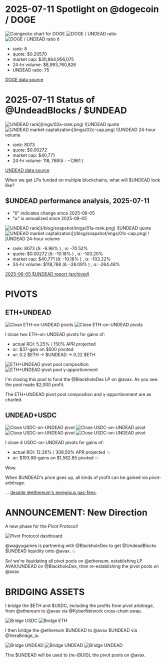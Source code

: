 # 2025-07-11 Spotlight on @dogecoin / DOGE 

![Coingecko chart for DOGE](imgs/01a-doge.png) 
![DOGE / UNDEAD ratio](imgs/01b-ratio.png) 
![DOGE / UNDEAD ratio δ](imgs/01c-delta.png) 


* rank: 8 
* quote: $0.20570 
* market cap: $30,864,956,075 
* 24-hr volume: $8,993,760,826 
* UNDEAD ratio: 75 

[DOGE data source](https://www.coingecko.com/en/coins/dogecoin) 

# 2025-07-11 Status of @UndeadBlocks / $UNDEAD 

![$UNDEAD rank](imgs/02a-rank.png) 
![$UNDEAD quote](imgs/02b-quote.png) 
![$UNDEAD market captalization](imgs/02c-cap.png) 
![$UNDEAD 24-hour volume](imgs/02d-vol.png) 

* rank: 8073 
* quote: $0.00272 
* market cap: $40,771 
* 24-hr volume: $118,768 (δ: -$7,861 ) 


[UNDEAD data source](https://www.coingecko.com/en/coins/undead-blocks) 



When we get LPs funded on multiple blockchains, what will $UNDEAD look like? 

## $UNDEAD performance analysis, 2025-07-11 

* "δ" indicates change since 2025-06-05 
* "α" is annualized since 2025-06-05 

![$UNDEAD rank](/blog/snapshot/imgs/01a-rank.png) 
![$UNDEAD quote](/blog/snapshot/imgs/01b-quote.png) 
![$UNDEAD market captalization](/blog/snapshot/imgs/01c-cap.png) 
![$UNDEAD 24-hour volume](/blog/snapshot/imgs/01d-vol.png) 

* rank: 8073 (δ: -6.96% ) , α: -70.52% 
* quote: $0.00272 (δ: -10.18% ) , α: -103.20% 
* market cap: $40,771 (δ: -10.18% ) , α: -103.22% 
* 24-hr volume: $118,768 (δ: -26.09% ) , α: -264.48% 

[2025-06-05 $UNDEAD report (archived)](https://github.com/pivoteur/biz/tree/main/blog/snapshot) 

# PIVOTS

## ETH+UNDEAD

![Close $ETH-on-$UNDEAD pivots](imgs/03a-close-eth-pivots.png)
![Close $ETH-on-$UNDEAD pivots](imgs/03b-close-eth-pivots.png)

I close two ETH-on-UNDEAD pivots for gains of:

* actual ROI: 5.25% / 150% APR projected
* or: $37-gain on $500 pivoted
* or: 0.2 $ETH -> $UNDEAD -> 0.22 $ETH

![ETH+UNDEAD pivot pool composition](imgs/04a-comp.png)
![ETH+UNDEAD pivot pool γ-apportionment](imgs/04b-apport.png)

I'm closing this pool to fund the @BlackholeDex LP on @avax. As you see: the pool made $2,000 profit.

The ETH+UNDEAD pivot pool composition and γ-apportionment are as charted.

## UNDEAD+USDC

![Close USDC-on-UNDEAD pivot](imgs/05a-close-usdc-pivot.png)
![Close USDC-on-UNDEAD pivot](imgs/05b-close-usdc-pivot.png)
![Close USDC-on-UNDEAD pivot](imgs/05c-close-usdc-pivot.png)
![Close USDC-on-UNDEAD pivot](imgs/05d-close-usdc-pivot.png)

I close 4 USDC-on-UNDEAD pivots for gains of:

* actual ROI: 12.26% / 308.50% APR projected 💥
* or: $193.98-gains on $1,582.85 pivoted 💥

Wow. 

When $UNDEAD's price goes up, all kinds of profit can be gained via pivot-arbitrage.

... [despite @ethereum's egregious gas-fees](https://x.com/pivocateur/status/1943703213145797096).

# ANNOUNCEMENT: New Direction

A new phase for the Pivot Protocol!

![Pivot Protocol dashboard](imgs/07a-dash.png)

@wagyugames is partnering with @BlackholeDex to get @UndeadBlocks $UNDEAD liquidity onto @avax. 💥

So! we're liquidating all pivot pools on @ethereum, establishing LP AVAX/UNDEAD on @BlackholeDex, then re-establishing the pivot pools on @avax

# BRIDGING ASSETS

I bridge the $ETH and $USDC, including the profits from pivot arbitrage, from @ethereum to @avax via @KyberNetwork cross-chain swap. 

![Bridge USDC](imgs/08a-bridge-usdc.png)
![Bridge ETH](imgs/08b-bridge-eth.png)

I then bridge the @ethereum $UNDEAD to @avax $UNDEAD via @VeraBridge_io. 

![Bridge UNDEAD](imgs/09a-bridge-undead.png)
![Bridge UNDEAD](imgs/09b-bridge-undead.png)
![Bridge UNDEAD](imgs/09c-bridge-undead.png)

This $UNDEAD will be used to (re-)BUIDL the pivot pools on @avax. 
